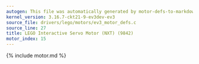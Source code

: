 ```yaml
---
autogen: This file was automatically generated by motor-defs-to-markdown.py
kernel_version: 3.16.7-ckt21-9-ev3dev-ev3
source_file: drivers/lego/motors/ev3_motor_defs.c
source_line: 27
title: LEGO Interactive Servo Motor (NXT) (9842)
motor_index: 15
---
```


{% include motor.md %}
